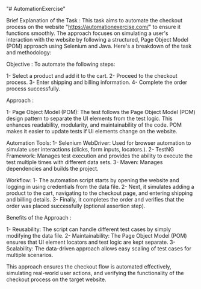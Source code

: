 "# AutomationExercise" 

Brief Explanation of the Task :
This task aims to automate the checkout process on the website "https://automationexercise.com/" to ensure it functions smoothly. The approach focuses on simulating a user's interaction with the website by following a structured, Page Object Model (POM) approach using Selenium and Java. Here's a breakdown of the task and methodology:

Objective :
To automate the following steps:

1- Select a product and add it to the cart.
2- Proceed to the checkout process.
3- Enter shipping and billing information.
4- Complete the order process successfully.

Approach : 

1- Page Object Model (POM):
The test follows the Page Object Model (POM) design pattern to separate the UI elements from the test logic. This enhances readability, modularity, and maintainability of the code.
POM makes it easier to update tests if UI elements change on the website.

Automation Tools:
1- Selenium WebDriver: Used for browser automation to simulate user interactions (clicks, form inputs, locators.).
2- TestNG Framework: Manages test execution and provides the ability to execute the test multiple times with different data sets.
3- Maven: Manages dependencies and builds the project.

Workflow:
1- The automation script starts by opening the website and logging in using credentials from the data file.
2- Next, it simulates adding a product to the cart, navigating to the checkout page, and entering shipping and billing details.
3- Finally, it completes the order and verifies that the order was placed successfully (optional assertion step).

Benefits of the Approach : 

1- Reusability: The script can handle different test cases by simply modifying the data file.
2- Maintainability: The Page Object Model (POM) ensures that UI element locators and test logic are kept separate.
3- Scalability: The data-driven approach allows easy scaling of test cases for multiple scenarios.

This approach ensures the checkout flow is automated effectively, simulating real-world user actions, and verifying the functionality of the checkout process on the target website.





